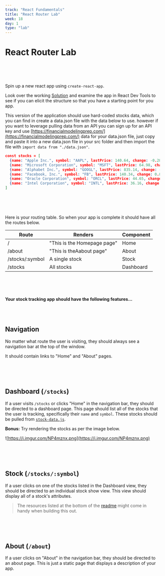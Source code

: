 ```yaml
---
track: "React Fundamentals"
title: "React Router Lab"
week: 18
day: 1
type: "lab"
---
```


# React Router Lab

<br>
<br>
<br>

Spin up a new react app using `create-react-app`.

Look over the working [Solution](https://vhixt.csb.app/) and examine the app in React Dev Tools to see if you can elicit the structure so that you have a starting point for you app.

This version of the application should use hard-coded stocks data, which you can find in create a data.json file with the data below to use. however if you want to leverage pulling data from an API you can sign up for an API key and use [https://financialmodelingprep.com/](https://financialmodelingprep.com/) data for your data.json file, just copy and paste it into a new data.json file in your src folder and then import the file with `import data from "./data.json"`.

```json
const stocks = [
  {name: "Apple Inc.", symbol: "AAPL", lastPrice: 140.64, change: -0.280000000000001, high: 141.74, low: 140.35, open: 141.5},
  {name: "Microsoft Corporation", symbol: "MSFT", lastPrice: 64.98, change: 0.109999999999999, high: 65.45, low: 64.76, open: 65.12},
  {name: "Alphabet Inc.", symbol: "GOOGL", lastPrice: 835.14, change: -4.50999999999999, high: 844, low: 829.1, open: 842},
  {name: "Facebook, Inc.", symbol: "FB", lastPrice: 140.34, change: 0.810000000000002, high: 141.0244, low: 139.76, open: 140.08},
  {name: "Oracle Corporation", symbol: "ORCL", lastPrice: 44.65, change: -0.300000000000004, high: 45.09, low: 44.575, open: 44.91},
  {name: "Intel Corporation", symbol: "INTL", lastPrice: 36.16, change: -0.370000000000005, high: 36.78, low: 36.125, open: 36.58}
]
```

<br>
<br>
<br>

Here is your routing table. So when your app is complete it should have all the routes below.

| Route           | Renders                     | Component |
| --------------- | --------------------------- | --------- |
| /               | "This is the Homepage page" | Home      |
| /about          | "This is theAabout page"    | About     |
| /stocks/:symbol | A single stock              | Stock     |
| /stocks         | All stocks                  | Dashboard |

<br>
<br>
<br>

**Your stock tracking app should have the following features...**

<br>
<br>

## Navigation

No matter what route the user is visiting, they should always see a navigation bar at the top of the window.

It should contain links to "Home" and "About" pages.

<br>
<br>
<br>

## Dashboard (`/stocks`)

If a user visits `/stocks` or clicks "Home" in the navigation bar, they should be directed to a dashboard page. This page should list all of the stocks that the user is tracking, specifically their `name` and `symbol`. These stocks should be pulled from [`stock-data.js`](./stock-data.js).

**Bonus:** Try rendering the stocks as per the image below.

![https://i.imgur.com/NP4mznx.png](https://i.imgur.com/NP4mznx.png)

<br>
<br>
<br>

## Stock (`/stocks/:symbol`)

If a user clicks on one of the stocks listed in the Dashboard view, they should be directed to an individual stock show view. This view should display all of a stock's attributes.

> The resources listed at the bottom of the [readme](README.md) might come in handy when building this out.

<br>
<br>
<br>

## About (`/about`)

If a user clicks on "About" in the navigation bar, they should be directed to an about page. This is just a static page that displays a description of your app.
